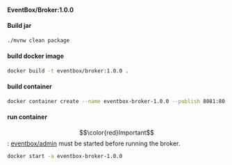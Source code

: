 #### EventBox/Broker:1.0.0

#### Build jar
```bash
./mvnw clean package
```

#### build docker image
```bash
docker build -t eventbox/broker:1.0.0 .
```

#### build container
```bash
docker container create --name eventbox-broker-1.0.0 --publish 8081:80 eventbox/broker:1.0.0
```

#### run container

$$\color{red}Important$$ : [eventbox/admin](https://github.com/cherattk/eventbox-admin?tab=readme-ov-file#eventboxadmin100) must be started before running the broker.

```bash
docker start -a eventbox-broker-1.0.0
```
